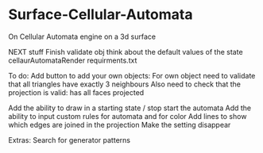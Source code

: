 # Surface-Cellular-Automata
On Cellular Automata engine on a 3d surface


NEXT stuff
Finish validate obj
think about the default values of the state cellaurAutomataRender
requirments.txt

To do:
Add button to add your own objects:
    For own object need to validate that all triangles have exactly 3 neighbours
    Also need to check that the projection is valid: has all faces projected

Add the ability to draw in a starting state / stop start the automata
Add the ability to input custom rules for automata and for color
Add lines to show which edges are joined in the projection
Make the setting disappear

Extras:
Search for generator patterns